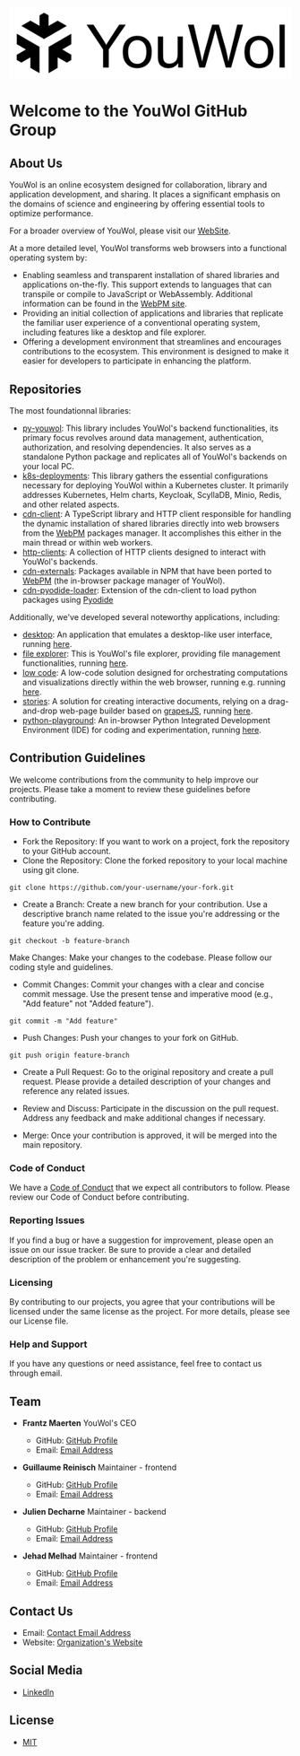 ![Youwol log](https://raw.githubusercontent.com/youwol/.github/main/profile/logo_name.png)

# Welcome to the YouWol GitHub Group

## About Us
YouWol is an online ecosystem designed for collaboration, library and application development,
and sharing.
It places a significant emphasis on the domains of science and engineering by offering
essential tools to optimize performance.

For a broader overview of YouWol, please visit our [WebSite](https://www.youwol.com/).

At a more detailed level, YouWol transforms web browsers into a functional operating system by:
*  Enabling seamless and transparent installation of shared libraries and applications on-the-fly.
This support extends to languages that can transpile or compile to JavaScript or WebAssembly.
Additional information can be found in the [WebPM site](https://webpm.org).
*  Providing an initial collection of applications and libraries that replicate the familiar user
experience of a conventional operating system, including features like a desktop and file explorer.
*  Offering a development environment that streamlines and encourages contributions to the ecosystem. 
This environment is designed to make it easier for developers to participate in enhancing the platform.

## Repositories

The most foundationnal libraries:
-  [py-youwol](https://github.com/youwol/py-youwol): 
   This library includes YouWol's backend functionalities,
   its primary focus revolves around data management, authentication, authorization, and resolving dependencies.
   It also serves as a standalone Python package and replicates all of YouWol's backends on your local PC. 
-  [k8s-deployments](https://github.com/youwol/k8s-deployments):
   This library gathers the essential configurations necessary for deploying YouWol within a 
   Kubernetes cluster. It primarily addresses Kubernetes, Helm charts, Keycloak, ScyllaDB, Minio, 
   Redis, and other related aspects.
-  [cdn-client](https://github.com/youwol/cdn-client):
   A TypeScript library and HTTP client responsible for handling the dynamic installation of 
   shared libraries directly into web browsers from the [WebPM](https://webpm.org) packages manager. 
   It accomplishes this either in the main thread or within web workers.
-  [http-clients](https://github.com/youwol/http-clients):
   A collection of HTTP clients designed to interact with YouWol's backends.
-  [cdn-externals](https://github.com/youwol/cdn-externals): 
   Packages available in NPM that have been ported to  [WebPM](https://webpm.org) (the in-browser package manager of YouWol).
-  [cdn-pyodide-loader](https://github.com/youwol/cdn-pyodide-loader): 
   Extension of the cdn-client to load python packages using [Pyodide](https://pyodide.org/en/stable/)

Additionally, we've developed several noteworthy applications, including:
-  [desktop](https://github.com/youwol/platform):
   An application that emulates a desktop-like user interface, 
   running [here](https://platform.youwol.com/applications/@youwol/platform/latest).
-  [file explorer](https://github.com/youwol/explorer):
   This is YouWol's file explorer, providing file management functionalities, 
   running [here](https://platform.youwol.com/applications/@youwol/explorer/latest).
-  [low code](https://github.com/youwol/vsf-notebook):
   A low-code solution designed for orchestrating computations and visualizations directly within the web browser,
   running e.g. running [here](https://platform.youwol.com/applications/@youwol/vsf-notebook/latest?&id=NDQ5NjQyMmMtY2MzYi00ZDg5LTgzNjctMjVhZTZiMDU5ZTY0).
-  [stories](https://github.com/youwol/stories):
   A solution for creating interactive documents, relying on a drag-and-drop web-page builder
based on [grapesJS](https://grapesjs.com/), running [here](https://platform.youwol.com/applications/@youwol/stories/latest).
-  [python-playground](https://github.com/youwol/python-playground):
   An in-browser Python Integrated Development Environment (IDE) for coding and experimentation,
   running [here](https://platform.youwol.com/applications/@youwol/python-playground/latest).


## Contribution Guidelines

We welcome contributions from the community to help improve our projects. Please take a moment to review these guidelines before contributing.

### How to Contribute
-  Fork the Repository: If you want to work on a project, fork the repository to your GitHub account.
-  Clone the Repository: Clone the forked repository to your local machine using git clone.

```
git clone https://github.com/your-username/your-fork.git
```
-  Create a Branch: Create a new branch for your contribution. Use a descriptive branch name related to the issue you're addressing or the feature you're adding.

```
git checkout -b feature-branch
```
Make Changes: Make your changes to the codebase. Please follow our coding style and guidelines.

-  Commit Changes: Commit your changes with a clear and concise commit message. Use the present tense and imperative mood (e.g., "Add feature" not "Added feature").
```
git commit -m "Add feature"
```
-  Push Changes: Push your changes to your fork on GitHub.
```
git push origin feature-branch
```
-  Create a Pull Request: Go to the original repository and create a pull request. Please provide a detailed description of your changes and reference any related issues.

-  Review and Discuss: Participate in the discussion on the pull request. Address any feedback and make additional changes if necessary.

-  Merge: Once your contribution is approved, it will be merged into the main repository.

### Code of Conduct
We have a [Code of Conduct](https://github.com/youwol/.github/blob/main/profile/CODE_OF_CONDUCT.md) that we expect all contributors to follow. 
Please review our Code of Conduct before contributing.


### Reporting Issues
If you find a bug or have a suggestion for improvement, please open an issue on our issue tracker. Be sure to provide a clear and detailed description of the problem or enhancement you're suggesting.

### Licensing
By contributing to our projects, you agree that your contributions will be licensed under the same license as the project. For more details, please see our License file.

### Help and Support
If you have any questions or need assistance, feel free to contact us through email.

## Team

- **Frantz Maerten** YouWol's CEO
    - GitHub: [GitHub Profile](https://github.com/xaliphostes)
    - Email: [Email Address](fmaerten@youwol.com)

- **Guillaume Reinisch** Maintainer - frontend
    - GitHub: [GitHub Profile](https://github.com/youwol-guillaume)
    - Email: [Email Address](greinisch@youwol.com)

- **Julien Decharne** Maintainer - backend
    - GitHub: [GitHub Profile](https://github.com/youwol-jdecharne)
    - Email: [Email Address](jdecharne@youwol.com)

- **Jehad Melhad** Maintainer - frontend
    - GitHub: [GitHub Profile](https://github.com/jehadmelad)
    - Email: [Email Address](jmelad@youwol.com)

## Contact Us


- Email: [Contact Email Address](greinisch@youwol.com)
- Website: [Organization's Website](https://youwol.com)

## Social Media

- [LinkedIn](https://www.linkedin.com/company/youwol/)

## License

- [MIT](https://spdx.org/licenses/MIT.html)

<!--
## Events and News

[Share information about upcoming events, webinars, or conferences related to your organization. Also, link to any blog posts or news articles featuring your projects.]

- [Event Title](Link to Event Details): Date and description of the event.
- [Blog Post Title](Link to Blog Post): Summary of the blog post.
-->


